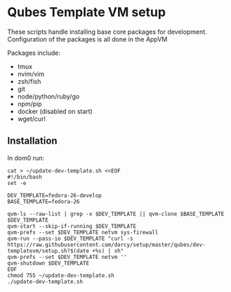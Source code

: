# Qubes Template VM setup

These scripts handle installing base core packages for development. Configuration of the packages is all done in the AppVM

Packages include:
- tmux
- nvim/vim
- zsh/fish
- git
- node/python/ruby/go
- npm/pip
- docker (disabled on start)
- wget/curl


## Installation

In dom0 run:


```
cat > ~/update-dev-template.sh <<EOF
#!/bin/bash
set -e

DEV_TEMPLATE=fedora-26-develop
BASE_TEMPLATE=fedora-26

qvm-ls --raw-list | grep -x $DEV_TEMPLATE || qvm-clone $BASE_TEMPLATE $DEV_TEMPLATE
qvm-start --skip-if-running $DEV_TEMPLATE
qvm-prefs --set $DEV_TEMPLATE netvm sys-firewall
qvm-run --pass-io $DEV_TEMPLATE "curl -s https://raw.githubusercontent.com/darcy/setup/master/qubes/dev-templatevm/setup.sh?$(date +%s) | sh"
qvm-prefs --set $DEV_TEMPLATE netvm ''
qvm-shutdown $DEV_TEMPLATE
EOF
chmod 755 ~/update-dev-template.sh
./update-dev-template.sh
```
